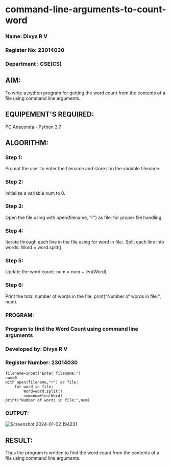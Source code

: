 # command-line-arguments-to-count-word
### Name: Divya R V
### Register No: 23014030
### Department : CSE(CS)
## AIM:
To write a python program for getting the word count from the contents of a file using command line arguments.
## EQUIPEMENT'S REQUIRED: 
PC
Anaconda - Python 3.7
## ALGORITHM: 
### Step 1:
Prompt the user to enter the filename and store it in the variable filename.
### Step 2: 
Initialize a variable num to 0. 
### Step 3: 
Open the file using with open(filename, "r") as file: for proper file handling.
### Step 4:  
Iterate through each line in the file using for word in file:. Split each line into words: Word = word.split().
### Step 5: 
Update the word count: num = num + len(Word).
### Step 6: 
Print the total number of words in the file: print("Number of words in file:", num).
### PROGRAM:
### Program to find the Word Count using command line arguments
### Developed by: Divya R V
### Register Number: 23014030
```
filename=input("Enter filename:")
num=0
with open(filename,"r") as file:
    for word in file:
        Word=word.split()
        num=num+len(Word)
print("Number of words in file:",num)
```
### OUTPUT:
![Screenshot 2024-01-02 194231](https://github.com/rdivyav/command-line-arguments-to-count-word/assets/148604723/0a5ee389-5d85-4ccf-8426-0cdef67b0390)

## RESULT:
Thus the program is written to find the word count from the contents of a file using command line arguments.
